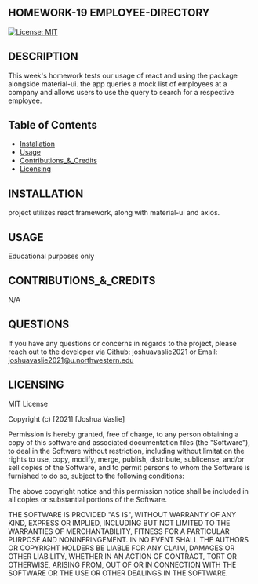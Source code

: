 ## HOMEWORK-19 EMPLOYEE-DIRECTORY 

[![License: MIT](https://img.shields.io/badge/License-MIT-yellow.svg)](https://opensource.org/licenses/MIT)

## DESCRIPTION

This week's homework tests our usage of react and using the package alongside material-ui. the app queries a mock list of employees at a company and allows users to use the query to search for a respective employee.

## Table of Contents 

* [Installation](#INSTALLATION)
* [Usage](#USAGE)
* [Contributions_&_Credits](#CONTRIBUTIONS_&_CREDITS)
* [Licensing](#LICENSING)

## INSTALLATION

project utilizes react framework, along with material-ui and axios.

## USAGE

Educational purposes only

## CONTRIBUTIONS_&_CREDITS

N/A

## QUESTIONS

If you have any questions or concerns in regards to the project, please reach out to the developer via
 Github: joshuavaslie2021 or Email: joshuavaslie2021@u.northwestern.edu

## LICENSING  

MIT License



Copyright (c) [2021] [Joshua Vaslie]



Permission is hereby granted, free of charge, to any person obtaining a copy
of this software and associated documentation files (the "Software"), to deal
in the Software without restriction, including without limitation the rights
to use, copy, modify, merge, publish, distribute, sublicense, and/or sell
copies of the Software, and to permit persons to whom the Software is
furnished to do so, subject to the following conditions:

The above copyright notice and this permission notice shall be included in all
copies or substantial portions of the Software.

THE SOFTWARE IS PROVIDED "AS IS", WITHOUT WARRANTY OF ANY KIND, EXPRESS OR
IMPLIED, INCLUDING BUT NOT LIMITED TO THE WARRANTIES OF MERCHANTABILITY,
FITNESS FOR A PARTICULAR PURPOSE AND NONINFRINGEMENT. IN NO EVENT SHALL THE
AUTHORS OR COPYRIGHT HOLDERS BE LIABLE FOR ANY CLAIM, DAMAGES OR OTHER
LIABILITY, WHETHER IN AN ACTION OF CONTRACT, TORT OR OTHERWISE, ARISING FROM,
OUT OF OR IN CONNECTION WITH THE SOFTWARE OR THE USE OR OTHER DEALINGS IN THE
SOFTWARE.